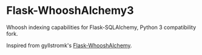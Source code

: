 # Flask-WhooshAlchemy3
Whoosh indexing capabilities for Flask-SQLAlchemy, Python 3 compatibility fork.

Inspired from gyllstromk's [Flask-WhooshAlchemy](https://github.com/gyllstromk/Flask-WhooshAlchemy).
